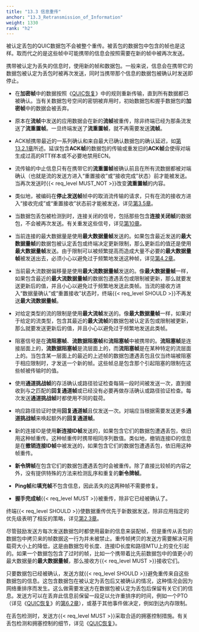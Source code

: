```yaml
---
title: "13.3 信息重传"
anchor: "13.3_Retransmission_of_Information"
weight: 1330
rank: "h2"
---
```


被认定丢包的QUIC数据包不会被整个重传。被丢包的数据包中包含的帧也是这样。取而代之的是这些帧中可能携带的信息会按照需要在新的帧中被再次发送。

携带被认定为丢失的信息时，使用新的帧和数据包。一般来说，信息会在携带它的数据包被认定为丢包时被再次发送，同时当携带那个信息的数据包被确认时发送即停止。

* 在**加密帧**中的数据按照《[QUIC恢复]()》中的规则重新传输，直到所有数据都已被确认。当有关数据包号空间的密钥被弃用时，初始数据包和握手数据包的**加密帧**中的数据会被丢弃。

* 原本在**流帧**中发送的应用数据会在新的**流帧**被重传，除非终端已经为那条流发送了**流重置帧**。一旦终端发送了**流重置帧**，就不再需要发送**流帧**。

* ACK帧携带最近的一系列确认和来自最大已确认数据包的确认延迟，如[第13.2.1章]()所述。延误包含**ACK帧**的数据包的传输或重发旧的**ACK帧**会使得对端生成过高的RTT样本或不必要地禁用ECN。

* 流传输的中止信息只有在携带它的**流重置帧**被确认前且在所有流数据都被对端确认（也就是流的发送方进入“重置接收”或“接收完成”状态）前才能被发送。当再次发送时{{< req_level MUST_NOT >}}改变**流重置帧**的内容。

* 类似地，被编码在**停止发送帧**帧中的取消流传输的请求，只有在流的接收方进入“接收完成”或“重置接收”状态前才能被发送，详见[第3.5章]()。

* 当数据包丢包被检测到时，连接关闭的信号，包括那些包含**连接关闭帧**的数据包，不会被再次发送。有关重发这些信号，详见[第10章]()。

* 当前连接的最大数据量是使用**最大数据量帧**发送的。如果包含最近发送的**最大数据量帧**的数据包被认定丢包或终端决定更新限制，那么更新后的值还是使用**最大数据量帧**发送。由于限制可以被频繁提高而造成大量不必要的**最大数据量帧**被发送出去，必须小心以避免过于频繁地发送这种帧，详见[第4.2章]()。

* 当前最大流数据偏移量是使用**最大流数据量帧**发送的。像**最大数据量帧**一样，如果包含最近的**最大流数据量帧**的数据包遭遇丢包或限制被更新，那么就要发送更新后的值，并且小心以避免过于频繁地发送此类帧。当流的接收方进入“数据量确认”或“重置接收”状态时，终端{{< req_level SHOULD >}}不再发送**最大流数据量帧**。

* 对给定类型的流的限制是使用**最大流帧**发送的。像**最大数据量帧**一样，如果对于给定的流类型，包含其最近的**最大流帧**的数据包被认定丢包或限制被更新，那么就要发送更新后的值，并且小心以避免过于频繁地发送此类帧。

* 阻塞信号是在**流阻塞帧**、**流数据阻塞帧**和**流阻塞帧**中被携带的。**流阻塞帧**是连接层面上的，**流数据阻塞帧**是流层面上的，而**流阻塞帧**是在某种特定的流层面上的。当包含某一层面上的最近的上述帧的数据包遭遇丢包且仅当终端被阻塞于相应限制时，才发送一个新的帧。这些帧总是包含那个引起阻塞的限制在这些帧被传输时的值。

* 使用**通道挑战帧**的存活确认或路径验证检查每隔一段时间被发送一次，直到接收到与之匹配的**回复通道帧**或已经没有必要再做存活确认或路径验证检查。每次发送**通道挑战帧**时都使用不同的载荷。

* 响应路径验证时使用**回复通道帧**且仅发送一次。对端应当根据需要发送更多**通道挑战帧**来唤起额外的**回复通道帧**。

* 新的连接ID是使用**新连接ID帧**发送的，如果包含它们的数据包遭遇丢包，依旧用这种帧重传。这种帧重传时携带相同序列数值。类似地，撤销连接ID的信息是在**撤销连接ID帧**中被发送的，如果包含它们的数据包遭遇丢包，依旧用这种帧重传。

* **新令牌帧**在包含它们的数据包遭遇丢包时会被重传。除了直接比较帧的内容之外，没有提供特殊的方法来检测乱序和重复的**新令牌帧**。

* **Ping帧**和**填充帧**不包含信息，因此丢失的这两种帧不需要修复。

* **握手完成帧**{{< req_level MUST >}}被重传，除非它已经被确认了。

终端{{< req_level SHOULD >}}使数据重传优先于新数据发送，除非应用指定的优先级表明了相反的策略，详见[第2.3章]()。

尽管鼓励发送方每次发送数据包时都使用最新的信息来装配帧，但是重传从丢包的数据包中拷贝来的帧数据这一行为并未被禁止。重传帧拷贝的发送方需要解决可用载荷大小上的降低，这是由数据包号长度、连接ID长度和路径MTU上的变化引起的。如果一个数据包包含了过时的帧，比如一个携带着比先前数据包中的值更小的最大数据量的**最大数据量帧**，那么接收方{{< req_level MUST >}}接收它们。

只要数据包已经被确认，发送方就{{< req_level SHOULD >}}避免重传来自这些数据包的信息。这包含数据包在被认定为丢包后又被确认的情况，这种情况会因为网络重排序而发生。这么做需要发送方在数据包被认定为丢包后保留有关它们的信息。发送方可以在丢弃此信息前保留一段足以允许重排序的时间，例如一个PTO（详见《[QUIC恢复]()》的[第6.2章]()），或基于其他事件做决定，例如到达内存限制。

在丢包检测时，发送方{{< req_level MUST >}}采取合适的拥塞控制措施。有关丢包检测和拥塞控制的细节，详见《[QUIC恢复]()》。
